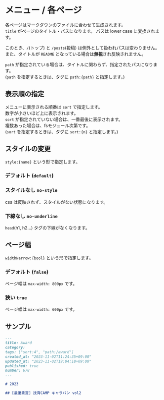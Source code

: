 # メニュー / 各ページ

各ページはマークダウンのファイルに合わせて生成されます。  
`title` がページのタイトル・パスになります。
パスは lower case に変換されます。

このとき、`/`(トップ) と `/posts`(投稿) は例外として扱われパスは変わりません。  
また、タイトルが `README` となっている場合は**無視**され反映されません。

`path` が指定されている場合は、タイトルに関わらず、指定されたパスになります。  
(`path` を指定するときは、タグに `path:{path}` と指定します。)

## 表示順の指定

メニューに表示される順番は `sort` で指定します。  
数字が小さいほど上に表示されます。  
`sort` が指定されていない場合は、一番最後に表示されます。  
複数あった場合は、fsモジュール次第です。  
(`sort` を指定するときは、タグに `sort:{n}` と指定します。)

## スタイルの変更
`style:{name}` という形で指定します。

### デフォルト (`default`)

### スタイルなし `no-style`

css は反映されず、スタイルがない状態になります。  

### 下線なし `no-underline`

`head`(h1, h2...) タグの下線がなくなります。

## ページ幅

`widthNarrow:{bool}` という形で指定します。

### デフォルト (`false`)

ページ幅は `max-width: 800px` です。

### 狭い `true`

ページ幅は `max-width: 600px` です。


## サンプル

```markdown
---
title: Award
category:
tags: ["sort:4", "path:/award"]
created_at: "2023-11-02T11:24:35+09:00"
updated_at: "2023-11-02T19:04:18+09:00"
published: true
number: 678
---

# 2023

## [最優秀賞] 技育CAMP キャラバン vol2
```
